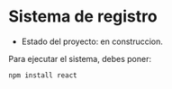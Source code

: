 <h1> Sistema de registro </h1>  

- Estado del proyecto: en construccion.

Para ejecutar el sistema, debes poner:

```npm install react```
